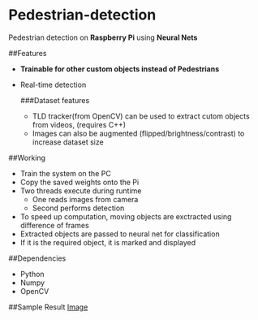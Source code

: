 # Pedestrian-detection

Pedestrian detection on **Raspberry Pi** using **Neural Nets**

##Features

- **Trainable for other custom objects instead of Pedestrians**
- Real-time detection 

  ###Dataset features
  - TLD tracker(from OpenCV) can be used to extract cutom objects from videos, (requires C++)
  - Images can also be augmented (flipped/brightness/contrast) to increase dataset size


##Working
- Train the system on the PC
- Copy the saved weights onto the Pi
- Two threads execute during runtime
    - One reads images from camera 
    - Second performs detection 
- To speed up computation, moving objects are exctracted using difference of frames
- Extracted objects are passed to neural net for classification
- If it is the required object, it is marked and displayed


##Dependencies

- Python
- Numpy
- OpenCV

##Sample Result
[Image](/Report/result.png)

